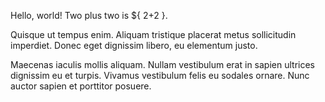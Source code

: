 Hello, world!  Two plus two is ${ 2+2 }.

Quisque ut tempus enim. Aliquam tristique placerat
metus sollicitudin imperdiet. Donec eget dignissim libero, eu
elementum justo.

Maecenas iaculis mollis aliquam. Nullam vestibulum erat in sapien
ultrices dignissim eu et turpis. Vivamus vestibulum felis eu sodales
ornare. Nunc auctor sapien et porttitor posuere.
